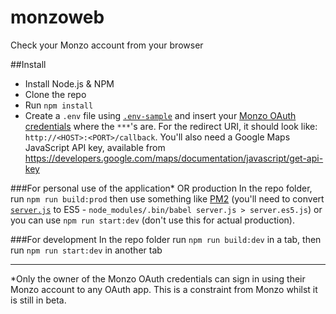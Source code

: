 # monzoweb
Check your Monzo account from your browser

##Install
- Install Node.js & NPM
- Clone the repo
- Run `npm install`
- Create a `.env` file using [`.env-sample`](https://github.com/robcalcroft/monzoweb/blob/master/.env-sample) and insert your [Monzo OAuth credentials](https://developers.getmondo.co.uk/) where the `***`'s are. For the redirect URI, it should look like: `http://<HOST>:<PORT>/callback`. You'll also need a Google Maps JavaScript API key, available from https://developers.google.com/maps/documentation/javascript/get-api-key

###For personal use of the application* OR production
In the repo folder, run `npm run build:prod` then use something like [PM2](https://github.com/Unitech/pm2) (you'll need to convert [`server.js`](https://github.com/robcalcroft/monzoweb/blob/master/server.js) to ES5 - `node_modules/.bin/babel server.js > server.es5.js`) or you can use `npm run start:dev` (don't use this for actual production).

###For development
In the repo folder run `npm run build:dev` in a tab, then run `npm run start:dev` in another tab

---

*Only the owner of the Monzo OAuth credentials can sign in using their Monzo account to any OAuth app. This is a constraint from Monzo whilst it is still in beta.
